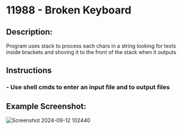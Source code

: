 # 11988 - Broken Keyboard

## Description: 
Program uses stack to process each chars in a string looking for texts inside brackets 
and shoving it to the front of the stack when it outputs

## Instructions 
### - Use shell cmds to enter an input file and to output files

## Example Screenshot:
![Screenshot 2024-09-12 102440](https://github.com/user-attachments/assets/17f91976-5a6a-4d53-806f-3507bc211900)
